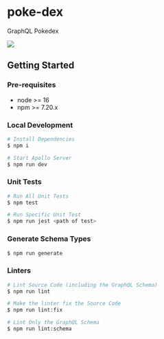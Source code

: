 # poke-dex

GraphQL Pokedex

![](https://lucid.app/publicSegments/view/63733272-b1b3-419f-a6af-5c3bae40facc/image.jpeg)

## Getting Started

### Pre-requisites

- node >= 16
- npm >= 7.20.x

### Local Development

```bash
# Install Dependencies
$ npm i

# Start Apollo Server
$ npm run dev
```

### Unit Tests

```bash
# Run All Unit Tests
$ npm test

# Run Specific Unit Test
$ npm run jest <path of test>
```

### Generate Schema Types

```bash
$ npm run generate
```

### Linters

```bash
# Lint Source Code (including the GraphQL Schema)
$ npm run lint

# Make the linter fix the Source Code
$ npm run lint:fix

# Lint Only the GraphQL Schema
$ npm run lint:schema
```
